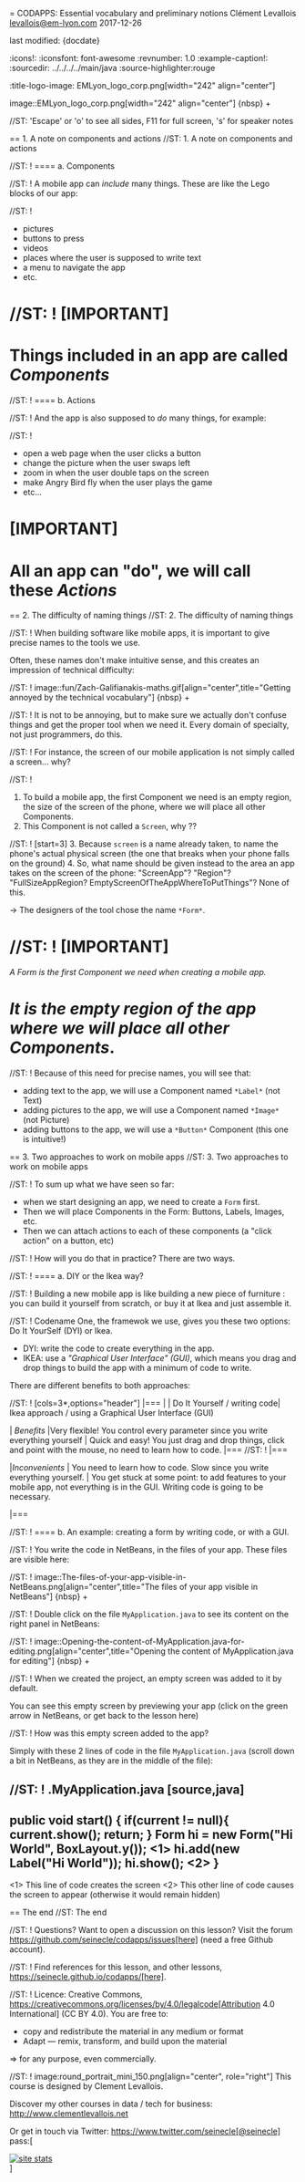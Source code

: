 = CODAPPS: Essential vocabulary and preliminary notions
Clément Levallois <levallois@em-lyon.com>
2017-12-26

last modified: {docdate}

:icons!:
:iconsfont:   font-awesome
:revnumber: 1.0
:example-caption!:
:sourcedir: ../../../../main/java
:source-highlighter:rouge

:title-logo-image: EMLyon_logo_corp.png[width="242" align="center"]

image::EMLyon_logo_corp.png[width="242" align="center"]
{nbsp} +

//ST: 'Escape' or 'o' to see all sides, F11 for full screen, 's' for speaker notes

== 1. A note on components and actions
//ST: 1. A note on components and actions

//ST: !
==== a. Components

//ST: !
A mobile app can *include* many things. These are like the Lego blocks of our app:

//ST: !
- pictures
- buttons to press
- videos
- places where the user is supposed to write text
- a menu to navigate the app
- etc.

//ST: !
[IMPORTANT]
====
Things included in an app are called *Components*
====

//ST: !
==== b. Actions

//ST: !
And the app is also supposed to *do* many things, for example:

//ST: !
- open a web page when the user clicks a button
- change the picture when the user swaps left
- zoom in when the user double taps on the screen
- make Angry Bird fly when the user plays the game
- etc...

[IMPORTANT]
====
All an app can "do", we will call these *Actions*
====

== 2. The difficulty of naming things
//ST: 2. The difficulty of naming things

//ST: !
When building software like mobile apps, it is important to give precise names to the tools we use.

Often, these names don't make intuitive sense, and this creates an impression of technical difficulty:

//ST: !
image::fun/Zach-Galifianakis-maths.gif[align="center",title="Getting annoyed by the technical vocabulary"]
{nbsp} +

//ST: !
It is not to be annoying, but to make sure we actually don't confuse things and get the proper tool when we need it.
Every domain of specialty, not just programmers, do this.

//ST: !
For instance, the screen of our mobile application is not simply called a screen... why?

//ST: !
1. To build a mobile app, the first Component we need  is an empty region, the size of the screen of the phone, where we will place all other Components.
2. This Component is not called a `Screen`, why ??

//ST: !
[start=3]
3. Because `screen` is a name already taken, to name the phone's actual physical screen (the one that breaks when your phone falls on the ground)
4. So, what name should be given instead to the area an app takes on the screen of the phone: "ScreenApp"? "Region"? "FullSizeAppRegion? EmptyScreenOfTheAppWhereToPutThings"? None of this.

->  The designers of the tool chose the name `*Form*`.

//ST: !
[IMPORTANT]
====
*A Form is the first Component we need when creating a mobile app.*

*It is the empty region of the app where we will place all other Components*.
====

//ST: !
Because of this need for precise names, you will see that:

- adding text to the app, we will use a Component named `*Label*` (not Text)
- adding pictures to the app, we will use a Component named `*Image*` (not Picture)
- adding buttons to the app, we will use a `*Button*` Component (this one is intuitive!)

== 3. Two approaches to work on mobile apps
//ST: 3. Two approaches to work on mobile apps

//ST: !
To sum up what we have seen so far:

- when we start designing an app, we need to create a `Form` first.
- Then we will place Components in the Form: Buttons, Labels, Images, etc.
- Then we can attach actions to each of these components (a "click action" on a button, etc)

//ST: !
How will you do that in practice? There are two ways.

//ST: !
==== a. DIY or the Ikea way?

//ST: !
Building a new mobile app is like building a new piece of furniture : you can build it yourself from scratch, or buy it at Ikea and just assemble it.

//ST: !
Codename One, the framewok we use, gives you these two options: Do It YourSelf (DYI) or Ikea.

- DYI: write the code to create everything in the app.
- IKEA: use a *"Graphical User Interface" (GUI)*, which means you drag and drop things to build the app with a minimum of code to write.

There are different benefits to both approaches:

//ST: !
[cols=3*,options="header"]
|===
|                         | Do It Yourself / writing code| Ikea approach / using a Graphical User Interface (GUI)

| *Benefits*                |Very flexible! You control every parameter since you write everything yourself | Quick and easy! You just drag and drop things, click and point with the mouse, no need to learn how to code.
|===
//ST: !
|===

|*Inconvenients* | You need to learn how to code. Slow since you write everything yourself. | You get stuck at some point: to add features to your mobile app, not everything is in the GUI. Writing code is going to be necessary.

|===


//ST: !
==== b. An example: creating a form by writing code, or with a GUI.

//ST: !
You write the code in NetBeans, in the files of your app. These files are visible here:

//ST: !
image::The-files-of-your-app-visible-in-NetBeans.png[align="center",title="The files of your app visible in NetBeans"]
{nbsp} +

//ST: !
Double click on the file `MyApplication.java` to see its content on the right panel in NetBeans:

//ST: !
image::Opening-the-content-of-MyApplication.java-for-editing.png[align="center",title="Opening the content of MyApplication.java for editing"]
{nbsp} +

//ST: !
When we created the project, an empty screen was added to it by default.

You can see this empty screen by previewing your app (click on the green arrow in NetBeans, or get back to the lesson here)


//ST: !
How was this empty screen added to the app?

Simply with these 2 lines of code in the file `MyApplication.java` (scroll down a bit in NetBeans, as they are in the middle of the file):

//ST: !
.MyApplication.java
[source,java]
----
public void start() {
    if(current != null){
        current.show();
        return;
    }
    Form hi = new Form("Hi World", BoxLayout.y()); <1>
    hi.add(new Label("Hi World"));
    hi.show(); <2>
}
----
<1> This line of code creates the screen
<2> This other line of code causes the screen to appear (otherwise it would remain hidden)



== The end
//ST: The end

//ST: !
Questions? Want to open a discussion on this lesson? Visit the forum https://github.com/seinecle/codapps/issues[here] (need a free Github account).

//ST: !
Find references for this lesson, and other lessons, https://seinecle.github.io/codapps/[here].

//ST: !
Licence: Creative Commons, https://creativecommons.org/licenses/by/4.0/legalcode[Attribution 4.0 International] (CC BY 4.0).
You are free to:

- copy and redistribute the material in any medium or format
- Adapt — remix, transform, and build upon the material

=> for any purpose, even commercially.

//ST: !
image:round_portrait_mini_150.png[align="center", role="right"]
This course is designed by Clement Levallois.

Discover my other courses in data / tech for business: http://www.clementlevallois.net

Or get in touch via Twitter: https://www.twitter.com/seinecle[@seinecle]
pass:[    <!-- Start of StatCounter Code for Default Guide -->
    <script type="text/javascript">
        var sc_project = 11563839;
        var sc_invisible = 1;
        var sc_security = "ffa2451a";
        var scJsHost = (("https:" == document.location.protocol) ?
            "https://secure." : "http://www.");
        document.write("<sc" + "ript type='text/javascript' src='" +
            scJsHost +
            "statcounter.com/counter/counter.js'></" + "script>");
    </script>
    <noscript><div class="statcounter"><a title="site stats"
    href="http://statcounter.com/" target="_blank"><img
    class="statcounter"
    src="//c.statcounter.com/11563839/0/ffa2451a/1/" alt="site
    stats"></a></div></noscript>
    <!-- End of StatCounter Code for Default Guide -->]

